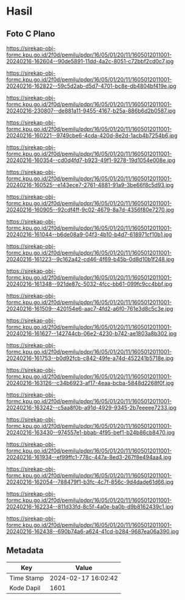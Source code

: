 # Hasil

## Foto C Plano

https://sirekap-obj-formc.kpu.go.id/2f0d/pemilu/pdpr/16/05/01/20/11/1605012011001-20240216-162604--90de5891-11dd-4a2c-8051-c72bbf2cd0c7.jpg

https://sirekap-obj-formc.kpu.go.id/2f0d/pemilu/pdpr/16/05/01/20/11/1605012011001-20240216-162822--59c5d2ab-d5d7-4701-bc8e-db4804bf419e.jpg

https://sirekap-obj-formc.kpu.go.id/2f0d/pemilu/pdpr/16/05/01/20/11/1605012011001-20240216-230807--de881a11-9455-4167-b25a-886b6d2b0587.jpg

https://sirekap-obj-formc.kpu.go.id/2f0d/pemilu/pdpr/16/05/01/20/11/1605012011001-20240216-160221--9749cbe6-4cda-420d-8e2d-1acb4b7254b6.jpg

https://sirekap-obj-formc.kpu.go.id/2f0d/pemilu/pdpr/16/05/01/20/11/1605012011001-20240216-160354--cd0d4fd7-b923-49f1-9278-19d1054e008e.jpg

https://sirekap-obj-formc.kpu.go.id/2f0d/pemilu/pdpr/16/05/01/20/11/1605012011001-20240216-160525--e143ece7-2761-4881-91a9-3be66f8c5d93.jpg

https://sirekap-obj-formc.kpu.go.id/2f0d/pemilu/pdpr/16/05/01/20/11/1605012011001-20240216-160905--92cdf4ff-9c02-4679-8a7d-4356f80e7270.jpg

https://sirekap-obj-formc.kpu.go.id/2f0d/pemilu/pdpr/16/05/01/20/11/1605012011001-20240216-161044--b6de08a9-04f3-4b10-b4d7-618971cf10b1.jpg

https://sirekap-obj-formc.kpu.go.id/2f0d/pemilu/pdpr/16/05/01/20/11/1605012011001-20240216-161223--9c162a42-cd46-4f69-b45b-0d8d10b1f248.jpg

https://sirekap-obj-formc.kpu.go.id/2f0d/pemilu/pdpr/16/05/01/20/11/1605012011001-20240216-161348--921de87c-5032-4fcc-bb61-099fc9cc4bbf.jpg

https://sirekap-obj-formc.kpu.go.id/2f0d/pemilu/pdpr/16/05/01/20/11/1605012011001-20240216-161509--420154e6-aac7-4fd2-a6f0-761e3d8c5c3e.jpg

https://sirekap-obj-formc.kpu.go.id/2f0d/pemilu/pdpr/16/05/01/20/11/1605012011001-20240216-161627--142744cb-06e2-4230-b742-ae1803a8b302.jpg

https://sirekap-obj-formc.kpu.go.id/2f0d/pemilu/pdpr/16/05/01/20/11/1605012011001-20240216-161753--b0d92fcb-c842-49fe-a74d-452241b5718e.jpg

https://sirekap-obj-formc.kpu.go.id/2f0d/pemilu/pdpr/16/05/01/20/11/1605012011001-20240216-163126--c34b6923-af17-4eaa-bcba-5848d2268f0f.jpg

https://sirekap-obj-formc.kpu.go.id/2f0d/pemilu/pdpr/16/05/01/20/11/1605012011001-20240216-163242--c5aa8f0b-a91d-4929-9345-2b7eeeee7233.jpg

https://sirekap-obj-formc.kpu.go.id/2f0d/pemilu/pdpr/16/05/01/20/11/1605012011001-20240216-163430--974557e1-bbab-4f95-bef1-b24b86cb8470.jpg

https://sirekap-obj-formc.kpu.go.id/2f0d/pemilu/pdpr/16/05/01/20/11/1605012011001-20240216-161934--ef99ffc1-778c-447a-8ed3-267f8e494aa4.jpg

https://sirekap-obj-formc.kpu.go.id/2f0d/pemilu/pdpr/16/05/01/20/11/1605012011001-20240216-162054--788479f1-b3fc-4c7f-856c-9d4dade61d66.jpg

https://sirekap-obj-formc.kpu.go.id/2f0d/pemilu/pdpr/16/05/01/20/11/1605012011001-20240216-162234--811d33fd-8c5f-4a0e-ba0b-d9b8162439c1.jpg

https://sirekap-obj-formc.kpu.go.id/2f0d/pemilu/pdpr/16/05/01/20/11/1605012011001-20240216-162438--690b74a6-a624-41cd-b284-9687ea06a390.jpg


## Metadata

| Key        | Value               |
| ---------- | ------------------- |
| Time Stamp | 2024-02-17 16:02:42 |
| Kode Dapil | 1601                |



